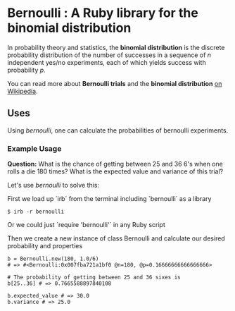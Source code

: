 
# Bernoulli : A Ruby library for the binomial distribution

In probability theory and statistics, the **binomial distribution** is the discrete probability distribution of the number of successes in a sequence of *n* independent yes/no experiments, each of which yields success with probability *p*.

You can read more about **Bernoulli trials** and the **binomial distribution** [on Wikipedia](http://en.wikipedia.org/wiki/Binomial_distribution).

## Uses

Using *bernoulli*, one can calculate the probabilities of bernoulli experiments.

### Example Usage

**Question:** What is the chance of getting between 25 and 36 6's when one rolls a die 180 times? What is the expected value and variance of this trial?

Let's use *bernoulli* to solve this:

First we load up ´irb´ from the terminal including ´bernoulli´ as a library

	$ irb -r bernoulli
	
Or we could just ´require 'bernoulli'´ in any Ruby script

Then we create a new instance of class Bernoulli and calculate our desired probability and properties

	b = Bernoulli.new(180, 1.0/6)
	# => #<Bernoulli:0x007fba721a1bf0 @n=180, @p=0.16666666666666666>
	
	# The probability of getting between 25 and 36 sixes is
	b[25..36] # => 0.7665588897840108
	
	b.expected_value # => 30.0
	b.variance # => 25.0
	

